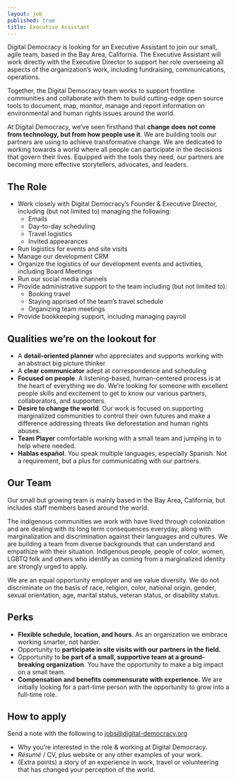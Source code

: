 ```yaml
---
layout: job
published: true
title: Executive Assistant
---
```


Digital Democracy is looking for an Executive Assistant to join our small, agile team, based in the Bay Area, California. The Executive Assistant will work directly with the Executive Director to support her role overseeing all aspects of the organization’s work, including fundraising, communications, operations.

Together, the Digital Democracy team works to support frontline communities and collaborate with them to build cutting-edge open source tools to document, map, monitor, manage and report information on environmental and human rights issues around the world.

At Digital Democracy, we’ve seen firsthand that **change does not come from technology, but from how people use it**. We are building tools our partners are using to achieve transformative change. We are dedicated to working towards a world where all people can participate in the decisions that govern their lives. Equipped with the tools they need, our partners are becoming more effective storytellers, advocates, and leaders.

## The Role

* Work closely with Digital Democracy’s Founder & Executive Director, including (but not limited to) managing the following:
    * Emails
    * Day-to-day scheduling
    * Travel logistics
    * Invited appearances
* Run logistics for events and site visits
* Manage our development CRM
* Organize the logistics of our development events and activities, including Board Meetings
* Run our social media channels
* Provide administrative support to the team including (but not limited to):
    * Booking travel
    * Staying apprised of the team’s travel schedule
    * Organizing team meetings
* Provide bookkeeping support, including managing payroll

## Qualities we’re on the lookout for

* A **detail-oriented planner** who appreciates and supports working with an abstract big picture thinker
* A **clear communicator** adept at correspondence and scheduling
* **Focused on people**. A listening-based, human-centered process is at the heart of everything we do. We’re looking for someone with excellent people skills and excitement to get to know our various partners, collaborators, and supporters.
* **Desire to change the world**. Our work is focused on supporting marginalized communities to control their own futures and make a difference addressing threats like deforestation and human rights abuses.
* **Team Player** comfortable working with a small team and jumping in to help where needed.
* **Hablas español**. You speak multiple languages, especially Spanish. Not a requirement, but a plus for communicating with our partners.

## Our Team

Our small but growing team is mainly based in the Bay Area, California, but includes staff members based around the world.

The indigenous communities we work with have lived through colonization and are dealing with its long term consequences everyday, along with marginalization and discrimination against their languages and cultures. We are building a team from diverse backgrounds that can understand and empathize with their situation. Indigenous people, people of color, women, LGBTQ folk and others who identify as coming from a marginalized identity are strongly urged to apply.

We are an equal opportunity employer and we value diversity. We do not discriminate on the basis of race, religion, color, national origin, gender, sexual orientation, age, marital status, veteran status, or disability status.

## Perks

* **Flexible schedule, location, and hours**. As an organization we embrace working smarter, not harder.
* Opportunity to **participate in site visits with our partners in the field.**
* Opportunity to **be part of a small, supportive team at a ground-breaking organization**. You have the opportunity to make a big impact on a small team.
* **Compensation and benefits commensurate with experience.** We are initially looking for a part-time person with the opportunity to grow into a full-time role.

## How to apply

Send a note with the following to [jobs@digital-democracy.org](mailto:jobs@digital-democracy.org)

* Why you’re interested in the role & working at Digital Democracy.
* *Résumé* / CV, plus website or any other examples of your work.
* (Extra points) a story of an experience in work, travel or volunteering that has changed your perception of the world.
